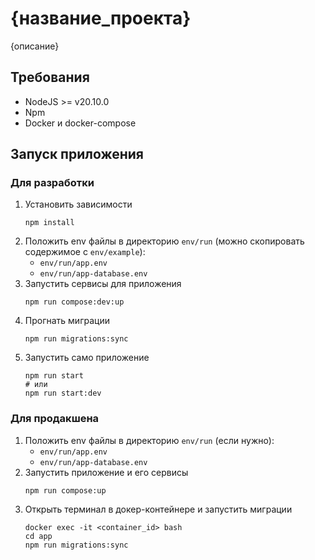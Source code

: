 # {название_проекта}

{описание}

## Требования
* NodeJS >= v20.10.0
* Npm
* Docker и docker-compose

## Запуск приложения

### Для разработки
1. Установить зависимости
    ```shell
    npm install
    ```
2. Положить env файлы в директорию `env/run` (можно скопировать содержимое с `env/example`):
    * `env/run/app.env`
    * `env/run/app-database.env`
3. Запустить сервисы для приложения
    ```shell
    npm run compose:dev:up
    ```
4. Прогнать миграции
   ```shell
   npm run migrations:sync
   ```
5. Запустить само приложение
    ```shell
    npm run start
    # или
    npm run start:dev
    ```

### Для продакшена
1. Положить env файлы в директорию `env/run` (если нужно):
    * `env/run/app.env`
    * `env/run/app-database.env`
2. Запустить приложение и его сервисы
    ```shell
    npm run compose:up
    ```
3. Открыть терминал в докер-контейнере и запустить миграции
   ```shell
   docker exec -it <container_id> bash
   cd app
   npm run migrations:sync
   ```
